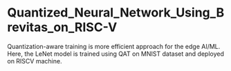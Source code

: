 # Quantized_Neural_Network_Using_Brevitas_on_RISC-V
Quantization-aware training is more efficient approach for the edge AI/ML. Here, the LeNet model is trained using QAT on MNIST dataset and deployed on RISCV machine.  
